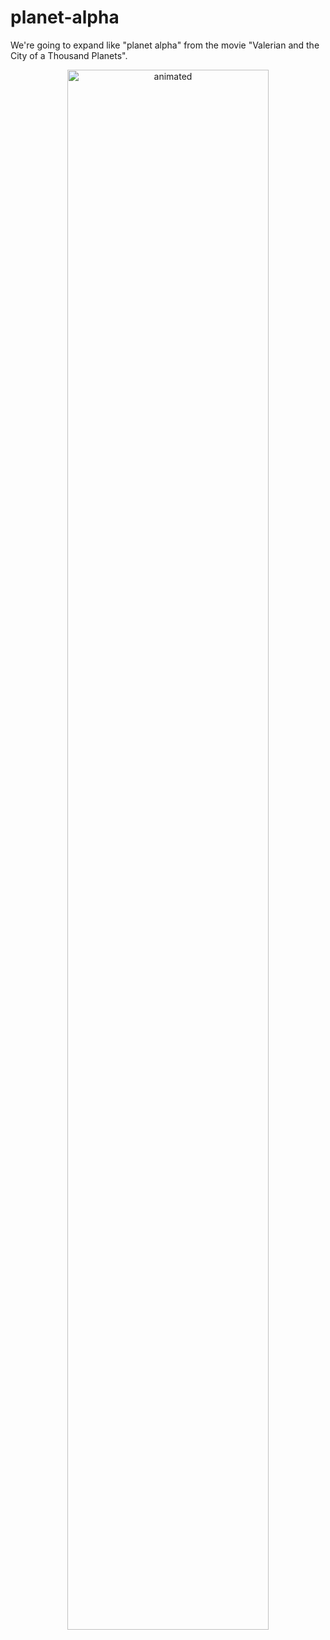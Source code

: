 # planet-alpha
We're going to expand like "planet alpha" from the movie "Valerian and the City of a Thousand Planets".
<p align="center">
  <img src="https://user-images.githubusercontent.com/25116734/196836300-1596cf15-e94b-4bca-990f-785532b95b60.gif" alt="animated" width="80%" />
</p>
